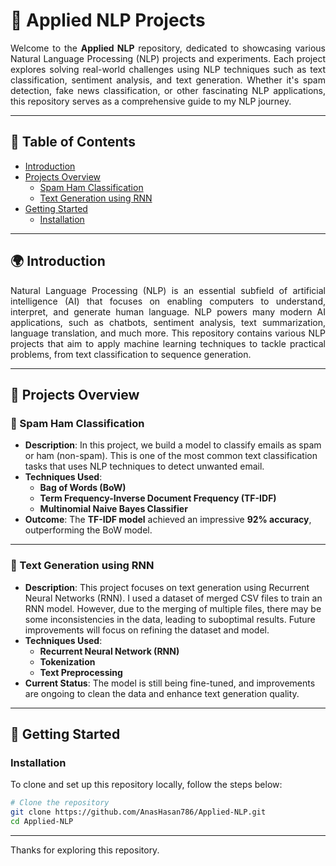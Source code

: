 # **🌟 Applied NLP Projects**

<p align="justify">
  Welcome to the <strong>Applied NLP</strong> repository, dedicated to showcasing various Natural Language Processing (NLP) projects and experiments. 
  Each project explores solving real-world challenges using NLP techniques such as text classification, sentiment analysis, and text generation. Whether it's spam detection, fake news classification, or other fascinating NLP applications, this repository serves as a comprehensive guide to my NLP journey.
</p>

---

## **📑 Table of Contents**

- [Introduction](#introduction)
- [Projects Overview](#projects-overview)
  - [Spam Ham Classification](#spam-ham-classification)
  - [Text Generation using RNN](#text-generation-using-rnn)
- [Getting Started](#getting-started)
  - [Installation](#installation)

---

## **🌍 Introduction**

<p align="justify">
  Natural Language Processing (NLP) is an essential subfield of artificial intelligence (AI) that focuses on enabling computers to understand, interpret, and generate human language. NLP powers many modern AI applications, such as chatbots, sentiment analysis, text summarization, language translation, and much more. 
  This repository contains various NLP projects that aim to apply machine learning techniques to tackle practical problems, from text classification to sequence generation.
</p>

---

## **🔎 Projects Overview**

### **📧 Spam Ham Classification**

- **Description**: In this project, we build a model to classify emails as spam or ham (non-spam). This is one of the most common text classification tasks that uses NLP techniques to detect unwanted email.
- **Techniques Used**: 
  - **Bag of Words (BoW)**
  - **Term Frequency-Inverse Document Frequency (TF-IDF)**
  - **Multinomial Naive Bayes Classifier**
- **Outcome**: The **TF-IDF model** achieved an impressive **92% accuracy**, outperforming the BoW model.

---

### **📝 Text Generation using RNN**

- **Description**: This project focuses on text generation using Recurrent Neural Networks (RNN). I used a dataset of merged CSV files to train an RNN model. However, due to the merging of multiple files, there may be some inconsistencies in the data, leading to suboptimal results. Future improvements will focus on refining the dataset and model.
- **Techniques Used**: 
  - **Recurrent Neural Network (RNN)**
  - **Tokenization**
  - **Text Preprocessing**
- **Current Status**: The model is still being fine-tuned, and improvements are ongoing to clean the data and enhance text generation quality.

---

## **🚀 Getting Started**

### **Installation**

To clone and set up this repository locally, follow the steps below:

```bash
# Clone the repository
git clone https://github.com/AnasHasan786/Applied-NLP.git
cd Applied-NLP
```
---

Thanks for exploring this repository.

